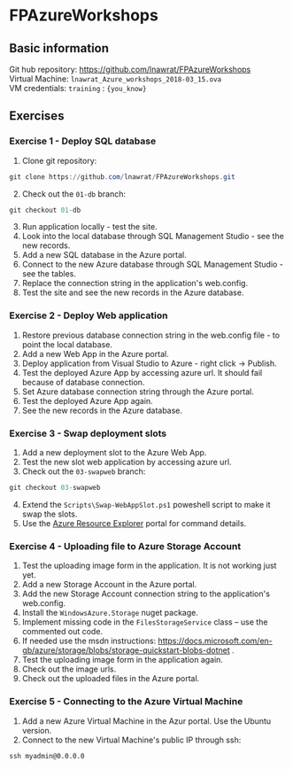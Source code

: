 # FPAzureWorkshops

## Basic information
Git hub repository: https://github.com/lnawrat/FPAzureWorkshops  
Virtual Machine: `lnawrat_Azure_workshops_2018-03_15.ova`  
VM credentials: `training` : `{you_know}`

## Exercises

### Exercise 1 - Deploy SQL database

1. Clone git repository:
```powershell 
git clone https://github.com/lnawrat/FPAzureWorkshops.git
```

2. Check out the `01-db` branch:
```powershell
git checkout 01-db
```

3. Run application locally - test the site.
4. Look into the local database through SQL Management Studio - see the new records.
5. Add a new SQL database in the Azure portal.
6. Connect to the new Azure database through SQL Management Studio - see the tables.
7. Replace the connection string in the application's web.config.
8. Test the site and see the new records in the Azure database.

### Exercise 2 - Deploy Web application

1. Restore previous database connection string in the web.config file - to point the local database.
2. Add a new Web App in the Azure portal.
3. Deploy application from Visual Studio to Azure - right click -> Publish.
4. Test the deployed Azure App by accessing azure url. It should fail because of database connection.
5. Set Azure database connection string through the Azure portal.
6. Test the deployed Azure App again.
7. See the new records in the Azure database.

### Exercise 3 - Swap deployment slots

1. Add a new deployment slot to the Azure Web App.
2. Test the new slot web application by accessing azure url.
3. Check out the `03-swapweb` branch:
```powershell 
git checkout 03-swapweb
```

4. Extend the `Scripts\Swap-WebAppSlot.ps1` poweshell script to make it swap the slots.
5. Use the [Azure Resource Explorer](https://resources.azure.com) portal for command details.

### Exercise 4 - Uploading file to Azure Storage Account

1. Test the uploading image form in the application. It is not working just yet.
2. Add a new Storage Account in the Azure portal.
3. Add the new Storage Account connection string to the application's web.config.
4. Install the `WindowsAzure.Storage` nuget package.
5. Implement missing code in the `FilesStorageService` class – use the commented out code.
6. If needed use the msdn instructions: https://docs.microsoft.com/en-gb/azure/storage/blobs/storage-quickstart-blobs-dotnet .
7. Test the uploading image form in the application again.
8. Check out the image urls.
9. Check out the uploaded files in the Azure portal.

### Exercise 5 - Connecting to the Azure Virtual Machine

1. Add a new Azure Virtual Machine in the Azur portal. Use the Ubuntu version.
2. Connect to the new Virtual Machine's public IP through ssh:
```ssh
ssh myadmin@0.0.0.0
```
